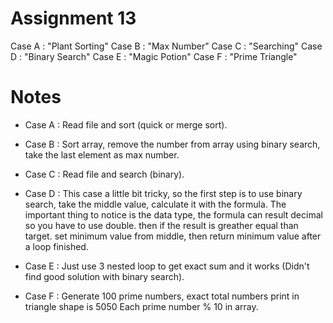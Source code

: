 # Assignment 13

Case A : "Plant Sorting" 
Case B : "Max Number"
Case C : "Searching"
Case D : "Binary Search"
Case E : "Magic Potion"
Case F : "Prime Triangle"

# Notes

- Case A : 
Read file and sort (quick or merge sort).

- Case B : 
Sort array, remove the number from array using binary search, take the last element as max number.

- Case C : 
Read file and search (binary).

- Case D : 
This case a little bit tricky, so the first step is to use binary search, take the middle value, calculate it with the formula. The important thing to notice is the data type, the formula can result decimal so you have to use double. then if the result is greather equal than target. set minimum value from middle, then return minimum value after a loop finished.

- Case E : 
Just use 3 nested loop to get exact sum and it works (Didn't find good solution with binary search).

- Case F : 
Generate 100 prime numbers, exact total numbers print in triangle shape is 5050
Each prime number % 10 in array.